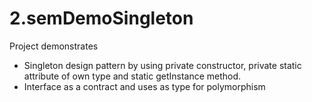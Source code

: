 # 2.semDemoSingleton
Project demonstrates
- Singleton design pattern by using private constructor, private static attribute of own type and static getInstance method.
- Interface as a contract and uses as type for polymorphism
